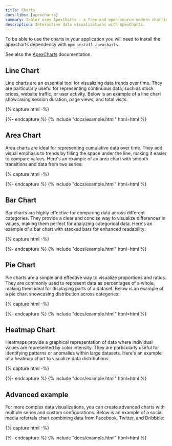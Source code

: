 ```yaml
---
title: Charts
docs-libs: [apexcharts]
summary: Tabler uses ApexCharts - a free and open-source modern charting library that helps developers to create beautiful and interactive visualizations for web pages.
description: Interactive data visualizations with ApexCharts.
---
```


To be able to use the charts in your application you will need to install the apexcharts dependency with `npm install apexcharts`.

See also the [ApexCharts](https://apexcharts.com/) documentation.

## Line Chart

Line charts are an essential tool for visualizing data trends over time. They are particularly useful for representing continuous data, such as stock prices, website traffic, or user activity. Below is an example of a line chart showcasing session duration, page views, and total visits:

{% capture html -%}
<div class="card">
  <div class="card-body">
    <div id="chart-demo-line" class="chart-lg"></div>
  </div>
</div>
<script>
  document.addEventListener("DOMContentLoaded", function () {
    window.ApexCharts &&
      new ApexCharts(document.getElementById("chart-demo-line"), {
        chart: {
          type: "line",
          fontFamily: "inherit",
          height: 240,
          parentHeightOffset: 0,
          toolbar: {
            show: false,
          },
          animations: {
            enabled: false,
          },
        },
        fill: {
          opacity: 1,
        },
        stroke: {
          width: 2,
          lineCap: "round",
          curve: "straight",
        },
        series: [
          {
            name: "Session Duration",
            data: [117, 92, 94, 98, 75, 110, 69, 80, 109, 113, 115, 95],
          },
          {
            name: "Page Views",
            data: [59, 80, 61, 66, 70, 84, 87, 64, 94, 56, 55, 67],
          },
          {
            name: "Total Visits",
            data: [53, 51, 52, 41, 46, 60, 45, 43, 30, 50, 58, 59],
          },
        ],
        tooltip: {
          theme: "dark",
        },
        grid: {
          padding: {
            top: -20,
            right: 0,
            left: -4,
            bottom: -4,
          },
          strokeDashArray: 4,
        },
        xaxis: {
          labels: {
            padding: 0,
          },
          tooltip: {
            enabled: false,
          },
          type: "datetime",
        },
        yaxis: {
          labels: {
            padding: 4,
          },
        },
        labels: [
          "2020-06-21",
          "2020-06-22",
          "2020-06-23",
          "2020-06-24",
          "2020-06-25",
          "2020-06-26",
          "2020-06-27",
          "2020-06-28",
          "2020-06-29",
          "2020-06-30",
          "2020-07-01",
          "2020-07-02",
        ],
        colors: ["var(--tblr-yellow)", "var(--tblr-green)", "var(--tblr-primary)"],
        legend: {
          show: true,
          position: "bottom",
          offsetY: 12,
          markers: {
            width: 10,
            height: 10,
            radius: 100,
          },
          itemMargin: {
            horizontal: 8,
            vertical: 8,
          },
        },
      }).render();
  });
</script>
{%- endcapture %}
{% include "docs/example.html" html=html %}

## Area Chart

Area charts are ideal for representing cumulative data over time. They add visual emphasis to trends by filling the space under the line, making it easier to compare values. Here's an example of an area chart with smooth transitions and data from two series:

{% capture html -%}
<div class="card">
  <div class="card-body">
    <div id="chart-demo-area" class="chart-lg"></div>
  </div>
</div>
<script>
  document.addEventListener("DOMContentLoaded", function () {
    window.ApexCharts &&
      new ApexCharts(document.getElementById("chart-demo-area"), {
        chart: {
          type: "area",
          fontFamily: "inherit",
          height: 240,
          parentHeightOffset: 0,
          toolbar: {
            show: false,
          },
          animations: {
            enabled: false,
          },
        },
        dataLabels: {
          enabled: false,
        },
        fill: {
          opacity: 0.16,
          type: "solid",
        },
        stroke: {
          width: 2,
          lineCap: "round",
          curve: "smooth",
        },
        series: [
          {
            name: "series1",
            data: [56, 40, 39, 47, 34, 48, 44],
          },
          {
            name: "series2",
            data: [45, 43, 30, 23, 38, 39, 54],
          },
        ],
        tooltip: {
          theme: "dark",
        },
        grid: {
          padding: {
            top: -20,
            right: 0,
            left: -4,
            bottom: -4,
          },
          strokeDashArray: 4,
        },
        xaxis: {
          labels: {
            padding: 0,
          },
          tooltip: {
            enabled: false,
          },
          axisBorder: {
            show: false,
          },
          type: "datetime",
        },
        yaxis: {
          labels: {
            padding: 4,
          },
        },
        labels: [
          "2020-06-21",
          "2020-06-22",
          "2020-06-23",
          "2020-06-24",
          "2020-06-25",
          "2020-06-26",
          "2020-06-27",
        ],
        colors: ["var(--tblr-primary)", "var(--tblr-purple)"],
        legend: {
          show: true,
          position: "bottom",
          offsetY: 12,
          markers: {
            width: 10,
            height: 10,
            radius: 100,
          },
          itemMargin: {
            horizontal: 8,
            vertical: 8,
          },
        },
      }).render();
  });
</script>
{%- endcapture %}
{% include "docs/example.html" html=html %}

## Bar Chart

Bar charts are highly effective for comparing data across different categories. They provide a clear and concise way to visualize differences in values, making them perfect for analyzing categorical data. Here's an example of a bar chart with stacked bars for enhanced readability:

{% capture html -%}
<div class="card">
  <div class="card-body">
    <div id="chart-demo-bar" class="chart-lg"></div>
  </div>
</div>
<script>
  document.addEventListener("DOMContentLoaded", function () {
    window.ApexCharts &&
      new ApexCharts(document.getElementById("chart-demo-bar"), {
        chart: {
          type: "bar",
          fontFamily: "inherit",
          height: 240,
          parentHeightOffset: 0,
          toolbar: {
            show: false,
          },
          animations: {
            enabled: false,
          },
          stacked: true,
        },
        plotOptions: {
          bar: {
            barHeight: "50%",
            horizontal: true,
          },
        },
        dataLabels: {
          enabled: false,
        },
        fill: {
          opacity: 1,
        },
        series: [
          {
            name: "Container for a Fanta",
            data: [44, 55, 41, 37, 22, 43, 21],
          },
          {
            name: "Strange sunglasses",
            data: [53, 32, 33, 52, 13, 43, 32],
          },
          {
            name: "Pen Pineapple Apple Pen",
            data: [12, 17, 11, 9, 15, 11, 20],
          },
          {
            name: "Binoculars",
            data: [9, 7, 5, 8, 6, 9, 4],
          },
          {
            name: "Magical notebook",
            data: [25, 12, 19, 32, 25, 24, 10],
          },
        ],
        tooltip: {
          theme: "dark",
        },
        grid: {
          padding: {
            top: -20,
            right: 0,
            left: -4,
            bottom: -4,
          },
          strokeDashArray: 4,
        },
        xaxis: {
          labels: {
            padding: 0,
            formatter: function (val) {
              return val + "K";
            },
          },
          tooltip: {
            enabled: false,
          },
          axisBorder: {
            show: false,
          },
          categories: ["2008", "2009", "2010", "2011", "2012", "2013", "2014"],
        },
        yaxis: {
          labels: {
            padding: 4,
          },
        },
        colors: [
          "var(--tblr-purple)",
          "var(--tblr-green)",
          "var(--tblr-yellow)",
          "var(--tblr-red)",
          "var(--tblr-primary)",
        ],
        legend: {
          show: true,
          position: "bottom",
          offsetY: 12,
          markers: {
            width: 10,
            height: 10,
            radius: 100,
          },
          itemMargin: {
            horizontal: 8,
            vertical: 8,
          },
        },
      }).render();
  });
</script>
{%- endcapture %}
{% include "docs/example.html" html=html %}

## Pie Chart

Pie charts are a simple and effective way to visualize proportions and ratios. They are commonly used to represent data as percentages of a whole, making them ideal for displaying parts of a dataset. Below is an example of a pie chart showcasing distribution across categories:

{% capture html -%}
<div class="card">
  <div class="card-body">
    <div id="chart-demo-pie" class="chart-lg"></div>
  </div>
</div>
<script>
  document.addEventListener("DOMContentLoaded", function () {
    window.ApexCharts &&
      new ApexCharts(document.getElementById("chart-demo-pie"), {
        chart: {
          type: "donut",
          fontFamily: "inherit",
          height: 240,
          sparkline: {
            enabled: true,
          },
          animations: {
            enabled: false,
          },
        },
        fill: {
          opacity: 1,
        },
        series: [44, 55, 12, 2],
        labels: ["Direct", "Affilliate", "E-mail", "Other"],
        tooltip: {
          theme: "dark",
        },
        grid: {
          strokeDashArray: 4,
        },
        colors: [
          "var(--tblr-primary)",
          "color-mix(in oklab, var(--tblr-primary) 0.8, transparent)",
          "color-mix(in oklab, var(--tblr-primary) 0.6, transparent)",
          "var(--tblr-gray-300)",
        ],
        legend: {
          show: true,
          position: "bottom",
          offsetY: 12,
          markers: {
            width: 10,
            height: 10,
            radius: 100,
          },
          itemMargin: {
            horizontal: 8,
            vertical: 8,
          },
        },
      }).render();
  });
</script>
{%- endcapture %}
{% include "docs/example.html" html=html %}

## Heatmap Chart

Heatmaps provide a graphical representation of data where individual values are represented by color intensity. They are particularly useful for identifying patterns or anomalies within large datasets. Here's an example of a heatmap chart to visualize data distributions:

{% capture html -%}
<div class="card">
  <div class="card-body">
    <div id="chart-demo-heatmap" class="chart-lg"></div>
  </div>
</div>
<script>
  document.addEventListener("DOMContentLoaded", function () {
    window.ApexCharts &&
      new ApexCharts(document.getElementById("chart-demo-heatmap"), {
        chart: {
          type: "heatmap",
          fontFamily: "inherit",
          height: 240,
          animations: {
            enabled: false,
          },
          toolbar: {
            show: false,
          },
        },
        tooltip: {
          theme: "dark",
        },
        fill: {
          opacity: 1,
        },
        series: [
          {
            name: "New York",
            data: [
              { x: "Monday", y: 22 },
              { x: "Tuesday", y: 24 },
              { x: "Wednesday", y: 19 },
              { x: "Thursday", y: 23 },
              { x: "Friday", y: 25 },
              { x: "Saturday", y: 27 },
              { x: "Sunday", y: 26 },
            ],
          },
          {
            name: "Los Angeles",
            data: [
              { x: "Monday", y: 28 },
              { x: "Tuesday", y: 30 },
              { x: "Wednesday", y: 27 },
              { x: "Thursday", y: 29 },
              { x: "Friday", y: 31 },
              { x: "Saturday", y: 32 },
              { x: "Sunday", y: 33 },
            ],
          },
          {
            name: "Chicago",
            data: [
              { x: "Monday", y: 18 },
              { x: "Tuesday", y: 20 },
              { x: "Wednesday", y: 17 },
              { x: "Thursday", y: 19 },
              { x: "Friday", y: 21 },
              { x: "Saturday", y: 22 },
              { x: "Sunday", y: 23 },
            ],
          },
          {
            name: "Houston",
            data: [
              { x: "Monday", y: 25 },
              { x: "Tuesday", y: 27 },
              { x: "Wednesday", y: 24 },
              { x: "Thursday", y: 26 },
              { x: "Friday", y: 28 },
              { x: "Saturday", y: 29 },
              { x: "Sunday", y: 30 },
            ],
          },
          {
            name: "Phoenix",
            data: [
              { x: "Monday", y: 33 },
              { x: "Tuesday", y: 35 },
              { x: "Wednesday", y: 32 },
              { x: "Thursday", y: 34 },
              { x: "Friday", y: 36 },
              { x: "Saturday", y: 37 },
              { x: "Sunday", y: 38 },
            ],
          },
          {
            name: "Philadelphia",
            data: [
              { x: "Monday", y: 20 },
              { x: "Tuesday", y: 22 },
              { x: "Wednesday", y: 19 },
              { x: "Thursday", y: 21 },
              { x: "Friday", y: 23 },
              { x: "Saturday", y: 24 },
              { x: "Sunday", y: 25 },
            ],
          },
        ],
        colors: ["var(--tblr-primary)"],
        dataLabels: {
          enabled: false,
        },
        xaxis: {
          tooltip: {
            enabled: false,
          },
        },
        title: {
          text: "Average Temperature by Day and City",
        },
      }).render();
  });
</script>
{%- endcapture %}
{% include "docs/example.html" html=html %}

## Advanced example

For more complex data visualizations, you can create advanced charts with multiple series and custom configurations. Below is an example of a social media referrals chart combining data from Facebook, Twitter, and Dribbble:

{% capture html -%}
<div class="card">
  <div class="card-body">
    <div id="chart-social-referrals" class="chart-lg"></div>
  </div>
</div>
<script>
  document.addEventListener("DOMContentLoaded", function () {
    window.ApexCharts &&
      new ApexCharts(document.getElementById("chart-social-referrals"), {
        chart: {
          type: "line",
          fontFamily: "inherit",
          height: 240,
          parentHeightOffset: 0,
          toolbar: {
            show: false,
          },
          animations: {
            enabled: false,
          },
        },
        fill: {
          opacity: 1,
        },
        stroke: {
          width: 2,
          lineCap: "round",
          curve: "smooth",
        },
        series: [
          {
            name: "Facebook",
            data: [
              13281, 8521, 15038, 9983, 15417, 8888, 7052, 14270, 5214, 9587, 5950, 16852, 17836,
              12217, 17406, 12262, 9147, 14961, 18292, 15230, 13435, 10649, 5140, 13680, 4508,
              13271, 13413, 5543, 18727, 18238, 18175, 6246, 5864, 17847, 9170, 6445, 12945, 8142,
              8980, 10422, 15535, 11569, 10114, 17621, 16138, 13046, 6652, 9906, 14100, 16495, 6749,
            ],
          },
          {
            name: "Twitter",
            data: [
              3680, 1862, 3070, 2252, 5348, 3091, 3000, 3984, 5176, 5325, 2420, 5474, 3098, 1893,
              3748, 2879, 4197, 5186, 4213, 4334, 2807, 1594, 4863, 2030, 3752, 4856, 5341, 3954,
              3461, 3097, 3404, 4949, 2283, 3227, 3630, 2360, 3477, 4675, 1901, 2252, 3347, 2954,
              5029, 2079, 2830, 3292, 4578, 3401, 4104, 3749, 4457, 3734,
            ],
          },
          {
            name: "Dribbble",
            data: [
              722, 1866, 961, 1108, 1110, 561, 1753, 1815, 1985, 776, 859, 547, 1488, 766, 702, 621,
              1599, 1372, 1620, 963, 759, 764, 739, 789, 1696, 1454, 1842, 734, 551, 1689, 1924,
              1875, 908, 1675, 1541, 1953, 534, 502, 1524, 1867, 719, 1472, 1608, 1025, 889, 1150,
              654, 1695, 1662, 1285, 1787,
            ],
          },
        ],
        tooltip: {
          theme: "dark",
        },
        grid: {
          padding: {
            top: -20,
            right: 0,
            left: -4,
            bottom: -4,
          },
          strokeDashArray: 4,
          xaxis: {
            lines: {
              show: true,
            },
          },
        },
        xaxis: {
          labels: {
            padding: 0,
          },
          tooltip: {
            enabled: false,
          },
          type: "datetime",
        },
        yaxis: {
          labels: {
            padding: 4,
          },
        },
        labels: [
          "2020-06-21",
          "2020-06-22",
          "2020-06-23",
          "2020-06-24",
          "2020-06-25",
          "2020-06-26",
          "2020-06-27",
          "2020-06-28",
          "2020-06-29",
          "2020-06-30",
          "2020-07-01",
          "2020-07-02",
          "2020-07-03",
          "2020-07-04",
          "2020-07-05",
          "2020-07-06",
          "2020-07-07",
          "2020-07-08",
          "2020-07-09",
          "2020-07-10",
          "2020-07-11",
          "2020-07-12",
          "2020-07-13",
          "2020-07-14",
          "2020-07-15",
          "2020-07-16",
          "2020-07-17",
          "2020-07-18",
          "2020-07-19",
          "2020-07-20",
          "2020-07-21",
          "2020-07-22",
          "2020-07-23",
          "2020-07-24",
          "2020-07-25",
          "2020-07-26",
          "2020-07-27",
          "2020-07-28",
          "2020-07-29",
          "2020-07-30",
          "2020-07-31",
          "2020-08-01",
          "2020-08-02",
          "2020-08-03",
          "2020-08-04",
          "2020-08-05",
          "2020-08-06",
          "2020-08-07",
          "2020-08-08",
          "2020-08-09",
          "2020-08-10",
        ],
        colors: [
          "var(--tblr-facebook)",
          "var(--tblr-twitter)",
          "var(--tblr-dribbble)",
        ],
        legend: {
          show: true,
          position: "bottom",
          offsetY: 12,
          markers: {
            width: 10,
            height: 10,
            radius: 100,
          },
          itemMargin: {
            horizontal: 8,
            vertical: 8,
          },
        },
      }).render();
  });
</script>
{%- endcapture %}
{% include "docs/example.html" html=html %}
